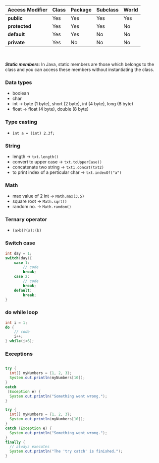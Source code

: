 
<!-- Access modifiers table -->
| Access Modifier | **Class** | **Package** | **Subclass** | **World** |
|-----------------|-----------|-------------|--------------|-----------|
| **public**      | Yes       | Yes         | Yes          | Yes       |
| **protected**   | Yes       | Yes         | Yes          | No        |
| **default**     | Yes       | Yes         | No           | No        |
| **private**     | Yes       | No          | No           | No        |

<br>

***Static members***: In Java, static members are those which belongs to the class and you can access these members without instantiating the class.

### Data types
* boolean
* char
* int -> byte (1 byte), short (2 byte), int (4 byte), long (8 byte)
* float -> float (4 byte), double (8 byte)

### Type casting
* `int a = (int) 2.3f;`

### String
* length -> `txt.length()`
* convert to upper case -> `txt.toUpperCase()`
* concatenate two string -> `txt1.concat(txt2)`
* to print index of a perticular char -> `txt.indexOf("a")`

### Math
* max value of 2 int -> `Math.max(3,5)`
* square root -> `Math.sqrt()`
* random no. -> `Math.random()`

### Ternary operator
* `(a>b)?(a):(b)`

### Switch case
```java
int day = 1;
switch(day){
    case 1:
        // code
        break;
    case 2:
        // code
        break;
    default:
        break;
}
```

### do while loop
```java
int i = 1;
do {
    // code
    i++;
} while(i<6);
```

### Exceptions
```java

try {
  int[] myNumbers = {1, 2, 3};
  System.out.println(myNumbers[10]);
} 
catch
 (Exception e) {
  System.out.println("Something went wrong.");
}
```

```java
try {
  int[] myNumbers = {1, 2, 3};
  System.out.println(myNumbers[10]);
}
catch (Exception e) {
  System.out.println("Something went wrong.");
} 
finally {
  // always executes
  System.out.println("The 'try catch' is finished.");
}
```




